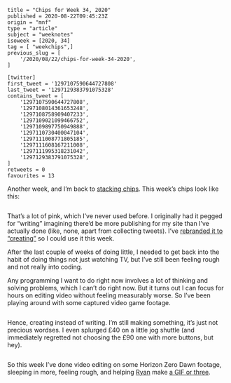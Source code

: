 ```
title = "Chips for Week 34, 2020"
published = 2020-08-22T09:45:23Z
origin = "mnf"
type = "article"
subject = "weeknotes"
isoweek = [2020, 34]
tag = [ "weekchips",]
previous_slug = [
    '/2020/08/22/chips-for-week-34-2020',
]

[twitter]
first_tweet = '1297107590644727808'
last_tweet = '1297129383791075328'
contains_tweet = [
    '1297107590644727808',
    '1297108014361653248',
    '1297108758909407233',
    '1297109021099466752',
    '1297109897750949888',
    '1297110730400047104',
    '1297111008771805185',
    '1297111608167211008',
    '1297111995318231042',
    '1297129383791075328',
]
retweets = 0
favourites = 13
```

Another week, and I’m back to
[stacking chips](/2020/06/19/my-week-in-poker-chips).
This week’s chips look like this:

<p class='image'><img src='https://mnf.m17s.net/2020/08/22/EgBA1VaWoAADK2X.jpg' alt=''></p>

That’s a lot of pink, which I’ve never used before. I originally had it pegged
for “writing” imagining there’d be more publishing for my site than I’ve
actually done (like, none, apart from collecting tweets). I’ve
[rebranded it to “creating”](/2020/08/22/my-weekchips-markers)
so I could use it this week.

After the last couple of weeks of doing little, I needed to get back into the habit of doing things not just watching TV, but I’ve still been feeling rough and not really into coding.

Any programming I want to do right now involves a lot of thinking and solving problems, which I can’t do right now. But it turns out I can focus for hours on editing video without feeling measurably worse. So I’ve been playing around with some captured video game footage.

<p class='image'><img src='https://mnf.m17s.net/2020/08/22/EgBUSUSXYAA0NtE.jpg' alt=''></p>

Hence, creating instead of writing. I’m still making something, it’s just not precious wordses. I even splurged £40 on a little jog shuttle (and immediately regretted not choosing the £90 one with more buttons, but hey).

<p class='image'><img src='https://mnf.m17s.net/2020/08/22/EgBDUgeXsAEPD6R.jpg' alt=''></p>


So this week I’ve done video editing on some Horizon Zero Dawn footage,
sleeping in more, feeling rough, and helping
[Ryan](https://twitter.com/rnalexander) make
[a GIF or three](https://github.com/norm/gifs.cackhanded.net/commit/ba47742ab11e8cdf6a320fd08af8827d47fc734a).
